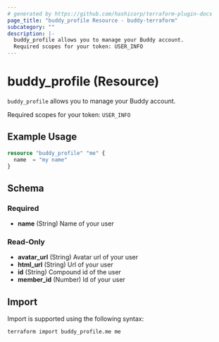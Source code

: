 ```yaml
---
# generated by https://github.com/hashicorp/terraform-plugin-docs
page_title: "buddy_profile Resource - buddy-terraform"
subcategory: ""
description: |-
  buddy_profile allows you to manage your Buddy account.
  Required scopes for your token: USER_INFO
---
```


# buddy_profile (Resource)

`buddy_profile` allows you to manage your Buddy account.

Required scopes for your token: `USER_INFO`

## Example Usage

```terraform
resource "buddy_profile" "me" {
  name  = "my name"
}
```

<!-- schema generated by tfplugindocs -->
## Schema

### Required

- **name** (String) Name of your user

### Read-Only

- **avatar_url** (String) Avatar url of your user
- **html_url** (String) Url of your user
- **id** (String) Compound id of the user
- **member_id** (Number) Id of your user

## Import

Import is supported using the following syntax:

```shell
terraform import buddy_profile.me me
```

